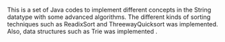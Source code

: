 This is a set of Java codes to implement different concepts in the String datatype with some advanced algorithms. The different kinds of sorting techniques such as ReadixSort and ThreewayQuicksort was implemented. Also, data structures such
as Trie was implemented .
